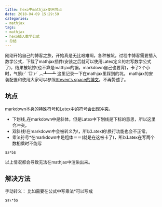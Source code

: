 ```yaml
---
title: hexo中mathjax使用坑点
date: 2018-04-09 15:29:50
categories:
- mathjax
tags:
- mathjax
- hexo插入数学公式
- 总结
---
```

刚刚开始自己的博客之旅，开始真是无比艰难啊，各种被坑。过程中博客需要插入数学公式，下载了mathjax插件(安装之后就可以使用Latex定义的宏写数学公式了)，结果被坑惨(也不算是mathjax的锅，markdown自己也要背)，卡了2个小时，气愤(╯‵□′)╯︵┻━┻
这里记录一下在mathjax里踩到的坑。
mathjax的安装配置和使用大家可以参照[Steven's space的博文](http://stevenshi.me/2017/06/26/hexo-insert-formula/)，不再赘述了。

## 坑点
markdown本身的特殊符号和Latex中的符号会出现冲突。
- 下划线_在markdown中是斜体，但是Latex中下划线是下标的意思，所以这里会冲突。
- 双斜线\\在markdown中会被转义为\，所以Latex的\\换行功能也会不正常。
- 乘法符号*在markdown中是粗体＝＝(就是在这被卡了)，所以Latex在写两个数相乘时不能写
```
$a*b$
```
以上情况都会导致无法在mathjax中渲染出来。

## 解决方法
手动转义：
比如需要在公式中写乘法*可以写成
```
$a\*b$
```

